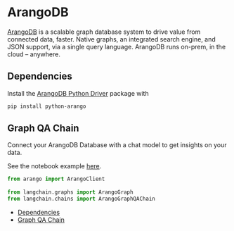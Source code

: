 # ArangoDB

[ArangoDB](https://github.com/arangodb/arangodb) is a scalable graph database system to drive value from connected data, faster. Native graphs, an integrated search engine, and JSON support, via a single query language. ArangoDB runs on-prem, in the cloud – anywhere.

## Dependencies[​](#dependencies "Direct link to Dependencies")

Install the [ArangoDB Python Driver](https://github.com/ArangoDB-Community/python-arango) package with

```bash
pip install python-arango  

```

## Graph QA Chain[​](#graph-qa-chain "Direct link to Graph QA Chain")

Connect your ArangoDB Database with a chat model to get insights on your data.

See the notebook example [here](/docs/use_cases/graph/graph_arangodb_qa.html).

```python
from arango import ArangoClient  
  
from langchain.graphs import ArangoGraph  
from langchain.chains import ArangoGraphQAChain  

```

- [Dependencies](#dependencies)
- [Graph QA Chain](#graph-qa-chain)
